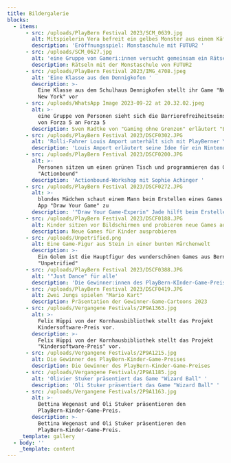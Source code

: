 ```yaml
---
title: Bildergalerie
blocks:
  - items:
      - src: /uploads/PlayBern Festival 2023/SCM_0639.jpg
        alt: Mitspielerin Vera befreit ein gelbes Monster aus einem Käftig
        description: 'Eröffnungsspiel: Monstaschule mit FUTUR2 '
      - src: /uploads/SCM_0627.jpg
        alt: 'eine Gruppe von Gameri:innen versucht gemeinsam ein Rätsel zu lösen '
        description: Rätseln mit der Monstaschule von FUTUR2
      - src: /uploads/PlayBern Festival 2023/IMG_4708.jpeg
        alt: 'Eine Klasse aus dem Dennigkofen '
        description: >-
          Eine Klasse aus dem Schulhaus Dennigkofen stellt ihr Game "New York
          New York" vor
      - src: /uploads/WhatsApp Image 2023-09-22 at 20.32.02.jpeg
        alt: >-
          eine Gruppe von Personen sieht sich die Barrierefreiheitseinstellungen
          von Forza 5 an Forza 5
        description: Sven Radtke von "Gaming ohne Grenzen" erläutert "Barrierefreiheit"
      - src: /uploads/PlayBern Festival 2023/DSCF0302.JPG
        alt: 'Rolli-Fahrer Louis Amport unterhält sich mit PlayBerner Yves '
        description: 'Louis Amport erläutert seine Idee für ein Nintendo Sports Tunier  '
      - src: /uploads/PlayBern Festival 2023/DSCF0200.JPG
        alt: >-
          Personen sitzen um einen grünen Tisch und programmieren das Game
          "Actionbound"
        description: 'Actionbound-Workshop mit Sophie Achinger '
      - src: /uploads/PlayBern Festival 2023/DSCF0272.JPG
        alt: >-
          blondes Mädchen schaut einem Mann beim Erstellen eines Games mit der
          App "Draw Your Game" zu 
        description: '"Draw Your Game-Experin" Jade hilft beim Erstellen eines Games '
      - src: /uploads/PlayBern Festival 2023/DSCF0188.JPG
        alt: Kinder sitzen vor Bildschirmen und probieren neue Games aus
        description: Neue Games für Kinder ausprobieren
      - src: /uploads/Unpetrified.png
        alt: Eine Game-Figur aus Stein in einer bunten Märchenwelt
        description: >-
          Ein Golem ist die Hauptfigur des wunderschönen Games aus Bern
          "Unpetrified"
      - src: /uploads/PlayBern Festival 2023/DSCF0388.JPG
        alt: '"Just Dance" für alle'
        description: 'Die Gewinner:innen des PlayBern-KInder-Game-Preises 23'
      - src: /uploads/PlayBern Festival 2023/DSCF0419.JPG
        alt: Zwei Jungs spielen "Mario Kart"
        description: Präsentation der Gewinner-Game-Cartoons 2023
      - src: /uploads/Vergangene Festivals/2P9A1363.jpg
        alt: >-
          Felix Hüppi von der Kornhausbibliothek stellt das Projekt
          Kindersoftware-Preis vor. 
        description: >-
          Felix Hüppi von der Kornhausbibliothek stellt das Projekt
          "Kindersoftware-Preis" vor. 
      - src: /uploads/Vergangene Festivals/2P9A1215.jpg
        alt: Die Gewinner des PlayBern-Kinder-Game-Preises
        description: Die Gewinner des PlayBern-Kinder-Game-Preises
      - src: /uploads/Vergangene Festivals/2P9A1185.jpg
        alt: 'Olivier Stuker präsentiert das Game "Wizard Ball" '
        description: 'Oli Stuker präsentiert das Game "Wizard Ball" '
      - src: /uploads/Vergangene Festivals/2P9A1163.jpg
        alt: >-
          Bettina Wegenast und Oli Stuker präsentieren den
          PlayBern-Kinder-Game-Preis. 
        description: >-
          Bettina Wegenast und Oli Stuker präsentieren den
          PlayBern-Kinder-Game-Preis. 
    _template: gallery
  - body: ''
    _template: content
---
```


